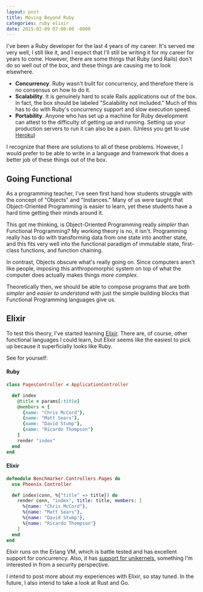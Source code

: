 ```yaml
---
layout: post
title: Moving Beyond Ruby
categories: ruby elixir
date: 2015-02-09 07:00:00 -0800
---
```


I've been a Ruby developer for the last 4 years of my career. It's served me very well, I still like it, and I expect that I'll still be writing it for my career for years to come. However, there are some things that Ruby (and Rails) don't do so well out of the box, and these things are causing me to look elsewhere.

<!-- more -->

- **Concurrency**. Ruby wasn't built for concurrency, and therefore there is no consensus on how to do it.
- **Scalability**. It is genuinely hard to scale Rails applications out of the box. In fact, the box should be labeled "Scalability not included." Much of this has to do with Ruby's concurrency support and slow execution speed.
- **Portability**. Anyone who has set up a machine for Ruby development can attest to the difficulty of getting up and running. Setting up your production servers to run it can also be a pain. (Unless you get to use [Heroku][heroku])

I recognize that there are solutions to all of these problems. However, I would prefer to be able to write in a language and framework that does a better job of these things out of the box.

## Going Functional
As a programming teacher, I've seen first hand how students struggle with the concept of "Objects" and "Instances." Many of us were taught that Object-Oriented Programming is easier to learn, yet these students have a hard time getting their minds around it.

This got me thinking, is Object-Oriented Programming really _simpler_ than Functional Programming? My working theory is no, it isn't. Programming really has to do with transforming data from one state into another state, and this fits very well into the functional paradigm of immutable state, first-class functions, and function chaining.

In contrast, Objects obscure what's really going on. Since computers aren't like people, imposing this anthropomorphic system on top of what the computer does actually makes things _more complex_.

Theoretically then, we should be able to compose programs that are both _simpler_ and _easier to understand_ with just the simple building blocks that Functional Programming languages give us.

## Elixir
To test this theory, I've started learning [Elixir][elixir]. There are, of course, other functional languages I could learn, but Elixir seems like the easiest to pick up because it superficially looks like Ruby.

See for yourself:

#### Ruby
```ruby
class PagesController < ApplicationController

  def index
    @title = params[:title]
    @members = [
      {name: "Chris McCord"},
      {name: "Matt Sears"},
      {name: "David Stump"},
      {name: "Ricardo Thompson"}
    ]
    render "index"
  end
end
```

#### Elixir
```elixir
defmodule Benchmarker.Controllers.Pages do
  use Phoenix.Controller

  def index(conn, %{"title" => title}) do
    render conn, "index", title: title, members: [
      %{name: "Chris McCord"},
      %{name: "Matt Sears"},
      %{name: "David Stump"},
      %{name: "Ricardo Thompson"}
    ]
  end
end
````

Elixir runs on the Erlang VM, which is battle tested and has excellent support for concurrency. Also, it has [support for unikernels](http://elixir-lang.org/blog/2013/05/02/elixir-on-xen/), something I'm interested in from a security perspective.

I intend to post more about my experiences with Elixir, so stay tuned. In the future, I also intend to take a look at Rust and Go.

[elixir]: http://elixir-lang.org
[heroku]: http://heroku.com
